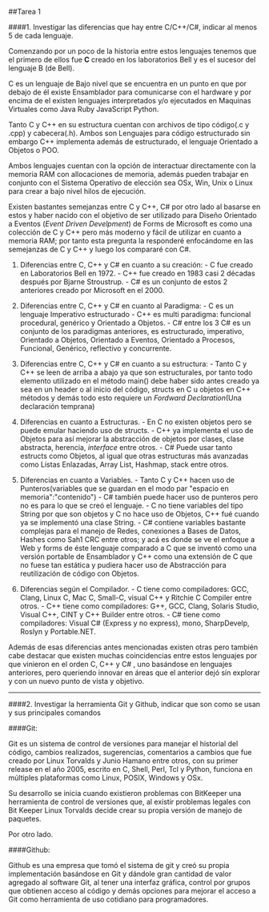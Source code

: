 ##Tarea 1

####1.    Investigar las diferencias que hay entre C/C++/C#, indicar al menos 5 de cada lenguaje.

Comenzando por un poco de la historia entre estos lenguajes tenemos que el primero de ellos fue **C** creado en los laboratorios Bell y es el sucesor del lenguaje B (de Bell).

C es un lenguaje de Bajo nivel que se encuentra en un punto en que por debajo de él existe Ensamblador para comunicarse con el hardware y por encima de el existen lenguajes interpretados y/o ejecutados en Maquinas Virtuales como Java Ruby JavaScript Python.

Tanto C y C++ en su estructura cuentan con archivos de tipo código(.c y .cpp) y cabecera(.h).
Ambos son Lenguajes para código estructurado sin embargo C++ implementa además de estructurado, el lenguaje Orientado a Objetos o POO.

Ambos lenguajes cuentan con la opción de interactuar directamente con la memoria RAM con allocaciones de memoria, además pueden trabajar en conjunto con el Sistema Operativo de elección sea OSx, Win, Unix o Linux para crear a bajo nivel hilos de ejecución.

Existen bastantes semejanzas entre C y C++, C# por otro lado al basarse en estos y haber nacido con el objetivo de ser utilizado para Diseño Orientado a Eventos (*Event Driven Develpment*) de Forms de Microsoft es como una colección de C y C++ pero más moderno y fácil de utilizar en cuanto a memoria RAM; por tanto esta pregunta la responderé enfocándome en las semejanzas de C y C++ y luego los compararé con C#.

1.    Diferencias entre C, C++ y C# en cuanto a su creación:
    -    C fue creado en Laboratorios Bell en 1972.
    -    C++ fue creado en 1983 casi 2 décadas después por Bjarne Stroustrup.
    -    C# es un conjunto de estos 2 anteriores creado por Microsoft en el 2000.

2.    Diferencias entre C, C++ y C# en cuanto al Paradigma:
    -    C es un lenguaje Imperativo estructurado
    -    C++ es multi paradigma: funcional procedural, genérico y Orientado a Objetos.
    -    C# entre los 3 C# es un conjunto de los paradigmas anteriores, es estructurado, imperativo, Orientado a Objetos, Orientado a Eventos, Orientado a Procesos, Funcional, Genérico, reflectivo y concurrente.

3.    Diferencias entre C, C++ y C# en cuanto a su estructura:
    -    Tanto C y C++ se leen de arriba a abajo ya que son estructurales, por tanto todo elemento utilizado en el método main() debe haber sido antes creado ya sea en un header o al inicio del código, structs en C u objetos en C++ métodos y demás todo esto requiere un *Fordward Declaration*(Una declaración temprana)

4.    Diferencias en cuanto a Estructuras.
    -    En C no existen objetos pero se puede emular haciendo uso de structs.
    -    C++ ya implementa el uso de Objetos para así mejorar la abstracción de objetos por clases, clase abstracta, herencia, *interface* entre otros.
    -    C# Puede usar tanto estructs como Objetos, al igual que otras estructuras más avanzadas como Listas Enlazadas, Array List, Hashmap, stack entre otros.

5.    Diferencias en cuanto a Variables.
    -    Tanto C y C++ hacen uso de Punteros(variables que se guardan en el modo par "espacio en memoria":"contenido")
    -    C# también puede hacer uso de punteros pero no es para lo que se creó el lenguaje.
    -    C no tiene variables del tipo String por que son objetos y C no hace uso de Objetos, C++ fué cuando ya se implementó una clase String.
    -    C# contiene variables bastante complejas para el manejo de Redes, conexiones a Bases de Datos, Hashes como Sah1 CRC entre otros; y acá es donde se ve el enfoque a Web y forms de éste lenguaje comparado a C que se inventó como una versión portable de Ensamblador y C++ como una extensión de C que no fuese tan estática y pudiera hacer uso de Abstracción para reutilización de código con Objetos.

6.    Diferencias según el Compilador.
    -    C tiene como compiladores: GCC, Clang, Linux C, Mac C, Small-C, visual C++ y Ritchie C Compiler  entre otros.
    -    C++ tiene como compiladores: G++, GCC, Clang, Solaris Studio, Visual C++, CINT y C++ Builder entre otros.
    -    C# tiene como compiladores: Visual C# (Express y no express), mono, SharpDevelp, Roslyn y  Portable.NET.

Además de esas diferencias antes mencionadas existen otras pero también cabe destacar que existen muchas coincidencias entre estos lenguajes por que vinieron en el orden C, C++ y C# , uno basándose en lenguajes anteriores, pero queriendo innovar en áreas que el anterior dejó sin explorar y con un nuevo punto de vista y objetivo.

---

####2. Investigar la herramienta Git y Github, indicar que son como se usan y sus principales comandos

####Git:

Git es un sistema de control de versiones para manejar el historial del código, cambios realizados, sugerencias, comentarios a cambios que fue creado por Linux Torvalds y Junio Hamano entre otros, con su primer release en el año 2005, escrito en C, Shell, Perl, Tcl y Python, funciona en múltiples plataformas como Linux, POSIX, Windows y OSx.

Su desarrollo se inicia cuando existieron problemas con BitKeeper una herramienta de control de versiones que, al existir problemas legales con Bit Keeper Linux Torvalds decide crear su propia versión de manejo de paquetes.

Por otro lado.


####Github:

Github es una empresa que tomó el sistema de git y creó su propia implementación basándose en Git y dándole gran cantidad de valor agregado al software Git, al tener una interfaz gráfica, control por grupos que obtienen acceso al código y demás opciones para mejorar el acceso a Git como herramienta de uso cotidiano para programadores.


